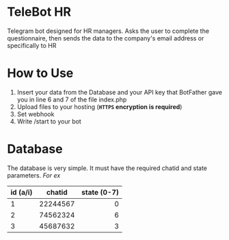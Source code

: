 # TeleBot HR
 Telegram bot designed for HR managers. Asks the user to complete the questionnaire, then sends the data to the company's email address or specifically to HR

# How to Use
1. Insert your data from the Database and your API key that BotFather gave you in line 6 and 7 of the file index.php
2. Upload files to your hosting (__`HTTPS` encryption is required__)
3. Set webhook
4. Write /start to your bot

# Database

The database is very simple. It must have the required chatid and state parameters. 
_For ex_

| id (a/i) | chatid | state (0-7) |
|----------------|:---------:|----------------:|
| 1 | 22244567 | 0 |
| 2 | 74562324| 6 |
| 3 | 45687632| 3 |
